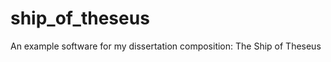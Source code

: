 ship_of_theseus
===============

An example software for my dissertation composition: The Ship of Theseus
